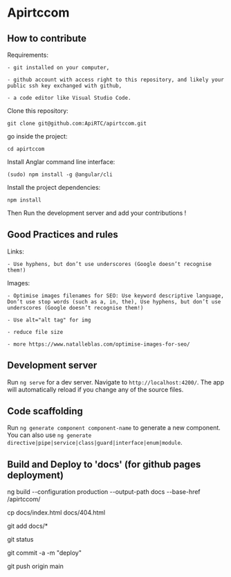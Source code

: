 # Apirtccom

## How to contribute

Requirements:

    - git installed on your computer,

    - github account with access right to this repository, and likely your public ssh key exchanged with github,

    - a code editor like Visual Studio Code.

Clone this repository:

`git clone git@github.com:ApiRTC/apirtccom.git`

go inside the project:

`cd apirtccom`

Install Anglar command line interface:

`(sudo) npm install -g @angular/cli`

Install the project dependencies:

`npm install`

Then Run the development server and add your contributions !

## Good Practices and rules

Links:

    - Use hyphens, but don’t use underscores (Google doesn’t recognise them!)

Images:

    - Optimise images filenames for SEO: Use keyword descriptive language, Don’t use stop words (such as a, in, the), Use hyphens, but don’t use underscores (Google doesn’t recognise them!)

    - Use alt="alt tag" for img

    - reduce file size

    - more https://www.natalleblas.com/optimise-images-for-seo/

## Development server

Run `ng serve` for a dev server. Navigate to `http://localhost:4200/`. The app will automatically reload if you change any of the source files.

## Code scaffolding

Run `ng generate component component-name` to generate a new component. You can also use `ng generate directive|pipe|service|class|guard|interface|enum|module`.

## Build and Deploy to 'docs' (for github pages deployment)

ng build --configuration production --output-path docs --base-href /apirtccom/

cp docs/index.html docs/404.html

git add docs/*

git status

git commit -a -m "deploy"

git push origin main